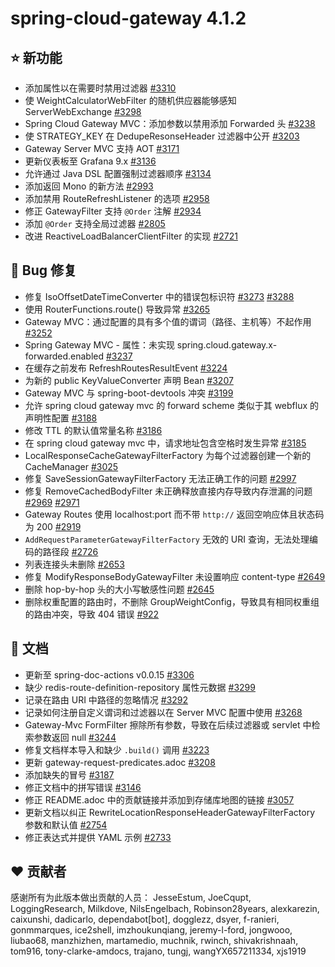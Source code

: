 # spring-cloud-gateway 4.1.2

## ⭐ 新功能

- 添加属性以在需要时禁用过滤器 [#3310](https://github.com/spring-cloud/spring-cloud-gateway/issues/3310)
- 使 WeightCalculatorWebFilter 的随机供应器能够感知 ServerWebExchange [#3298](https://github.com/spring-cloud/spring-cloud-gateway/issues/3298)
- Spring Cloud Gateway MVC：添加参数以禁用添加 Forwarded 头 [#3238](https://github.com/spring-cloud/spring-cloud-gateway/issues/3238)
- 使 STRATEGY_KEY 在 DedupeResonseHeader 过滤器中公开 [#3203](https://github.com/spring-cloud/spring-cloud-gateway/issues/3203)
- Gateway Server MVC 支持 AOT [#3171](https://github.com/spring-cloud/spring-cloud-gateway/issues/3171)
- 更新仪表板至 Grafana 9.x [#3136](https://github.com/spring-cloud/spring-cloud-gateway/pull/3136)
- 允许通过 Java DSL 配置强制过滤器顺序 [#3134](https://github.com/spring-cloud/spring-cloud-gateway/pull/3134)
- 添加返回 Mono 的新方法 [#2993](https://github.com/spring-cloud/spring-cloud-gateway/pull/2993)
- 添加禁用 RouteRefreshListener 的选项 [#2958](https://github.com/spring-cloud/spring-cloud-gateway/issues/2958)
- 修正 GatewayFilter 支持 `@Order` 注解 [#2934](https://github.com/spring-cloud/spring-cloud-gateway/pull/2934)
- 添加 `@Order` 支持全局过滤器 [#2805](https://github.com/spring-cloud/spring-cloud-gateway/pull/2805)
- 改进 ReactiveLoadBalancerClientFilter 的实现 [#2721](https://github.com/spring-cloud/spring-cloud-gateway/pull/2721)

## 🐞 Bug 修复

- 修复 IsoOffsetDateTimeConverter 中的错误包标识符 [#3273](https://github.com/spring-cloud/spring-cloud-gateway/issues/3273) [#3288](https://github.com/spring-cloud/spring-cloud-gateway/pull/3288)
- 使用 RouterFunctions.route() 导致异常 [#3265](https://github.com/spring-cloud/spring-cloud-gateway/issues/3265)
- Gateway MVC：通过配置的具有多个值的谓词（路径、主机等）不起作用 [#3252](https://github.com/spring-cloud/spring-cloud-gateway/issues/3252)
- Spring Gateway MVC - 属性：未实现 spring.cloud.gateway.x-forwarded.enabled [#3237](https://github.com/spring-cloud/spring-cloud-gateway/issues/3237)
- 在缓存之前发布 RefreshRoutesResultEvent [#3224](https://github.com/spring-cloud/spring-cloud-gateway/pull/3224)
- 为新的 public KeyValueConverter 声明 Bean [#3207](https://github.com/spring-cloud/spring-cloud-gateway/pull/3207)
- Gateway MVC 与 spring-boot-devtools 冲突 [#3199](https://github.com/spring-cloud/spring-cloud-gateway/issues/3199)
- 允许 spring cloud gateway mvc 的 forward scheme 类似于其 webflux 的声明性配置 [#3188](https://github.com/spring-cloud/spring-cloud-gateway/issues/3188)
- 修改 TTL 的默认值常量名称 [#3186](https://github.com/spring-cloud/spring-cloud-gateway/pull/3186)
- 在 spring cloud gateway mvc 中，请求地址包含空格时发生异常 [#3185](https://github.com/spring-cloud/spring-cloud-gateway/issues/3185)
- LocalResponseCacheGatewayFilterFactory 为每个过滤器创建一个新的 CacheManager [#3025](https://github.com/spring-cloud/spring-cloud-gateway/issues/3025)
- 修复 SaveSessionGatewayFilterFactory 无法正确工作的问题 [#2997](https://github.com/spring-cloud/spring-cloud-gateway/pull/2997)
- 修复 RemoveCachedBodyFilter 未正确释放直接内存导致内存泄漏的问题 [#2969](https://github.com/spring-cloud/spring-cloud-gateway/issues/2969) [#2971](https://github.com/spring-cloud/spring-cloud-gateway/pull/2971)
- Gateway Routes 使用 localhost:port 而不带 `http://` 返回空响应体且状态码为 200 [#2919](https://github.com/spring-cloud/spring-cloud-gateway/issues/2919)
- `AddRequestParameterGatewayFilterFactory` 无效的 URI 查询，无法处理编码的路径段 [#2726](https://github.com/spring-cloud/spring-cloud-gateway/issues/2726)
- 列表连接头未删除 [#2653](https://github.com/spring-cloud/spring-cloud-gateway/issues/2653)
- 修复 ModifyResponseBodyGatewayFilter 未设置响应 content-type [#2649](https://github.com/spring-cloud/spring-cloud-gateway/pull/2649)
- 删除 hop-by-hop 头的大小写敏感性问题 [#2645](https://github.com/spring-cloud/spring-cloud-gateway/issues/2645)
- 删除权重配置的路由时，不删除 GroupWeightConfig，导致具有相同权重组的路由冲突，导致 404 错误 [#922](https://github.com/spring-cloud/spring-cloud-gateway/issues/922)

## 📔 文档

- 更新至 spring-doc-actions v0.0.15 [#3306](https://github.com/spring-cloud/spring-cloud-gateway/pull/3306)
- 缺少 redis-route-definition-repository 属性元数据 [#3299](https://github.com/spring-cloud/spring-cloud-gateway/issues/3299)
- 记录在路由 URI 中路径的忽略情况 [#3292](https://github.com/spring-cloud/spring-cloud-gateway/issues/3292)
- 记录如何注册自定义谓词和过滤器以在 Server MVC 配置中使用 [#3268](https://github.com/spring-cloud/spring-cloud-gateway/issues/3268)
- Gateway-Mvc FormFilter 擦除所有参数，导致在后续过滤器或 servlet 中检索参数返回 null [#3244](https://github.com/spring-cloud/spring-cloud-gateway/issues/3244)
- 修复文档样本导入和缺少 `.build()` 调用 [#3223](https://github.com/spring-cloud/spring-cloud-gateway/pull/3223)
- 更新 gateway-request-predicates.adoc [#3208](https://github.com/spring-cloud/spring-cloud-gateway/pull/3208)
- 添加缺失的冒号 [#3187](https://github.com/spring-cloud/spring-cloud-gateway/pull/3187)
- 修正文档中的拼写错误 [#3146](https://github.com/spring-cloud/spring-cloud-gateway/pull/3146)
- 修正 README.adoc 中的贡献链接并添加到存储库地图的链接 [#3057](https://github.com/spring-cloud/spring-cloud-gateway/pull/3057)
- 更新文档以纠正 RewriteLocationResponseHeaderGatewayFilterFactory 参数和默认值 [#2754](https://github.com/spring-cloud/spring-cloud-gateway/pull/2754)
- 修正表达式并提供 YAML 示例 [#2733](https://github.com/spring-cloud/spring-cloud-gateway/pull/2733)

## ❤️ 贡献者

感谢所有为此版本做出贡献的人员：
JesseEstum, JoeCqupt, LoggingResearch, Milkdove, NilsEngelbach, Robinson28years, alexkarezin, caixunshi, dadicarlo, dependabot[bot], dogglezz, dsyer, f-ranieri, gonmmarques, ice2shell, imzhoukunqiang, jeremy-l-ford, jongwooo, liubao68, manzhizhen, martamedio, muchnik, rwinch, shivakrishnaah, tom916, tony-clarke-amdocs, trajano, tungj, wangYX657211334, xjs1919
```